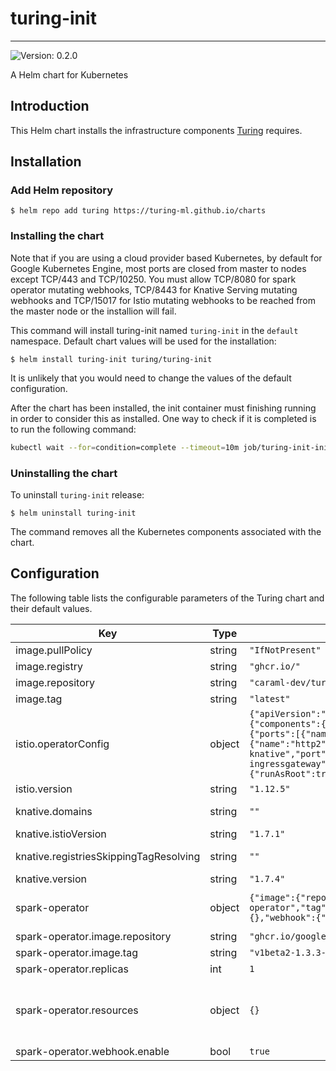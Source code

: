 # turing-init

---
![Version: 0.2.0](https://img.shields.io/badge/Version-0.2.0-informational?style=flat-square)

A Helm chart for Kubernetes

## Introduction

This Helm chart installs the infrastructure components [Turing](https://github.com/caraml-dev/turing) requires.

## Installation

### Add Helm repository

```shell
$ helm repo add turing https://turing-ml.github.io/charts
```

### Installing the chart

Note that if you are using a cloud provider based Kubernetes, by default for Google Kubernetes Engine, most ports are closed from master to nodes except TCP/443 and TCP/10250.
You must allow TCP/8080 for spark operator mutating webhooks, TCP/8443 for Knative Serving mutating webhooks and TCP/15017 for Istio mutating webhooks to be reached from the master node or the installion will fail.

This command will install turing-init named `turing-init` in the `default` namespace.
Default chart values will be used for the installation:
```shell
$ helm install turing-init turing/turing-init
```

It is unlikely that you would need to change the values of the default configuration.

After the chart has been installed, the init container must finishing running in order to consider this as installed.
One way to check if it is completed is to run the following command:
```bash
kubectl wait --for=condition=complete --timeout=10m job/turing-init-init
```

### Uninstalling the chart

To uninstall `turing-init` release:
```shell
$ helm uninstall turing-init
```

The command removes all the Kubernetes components associated with the chart.

## Configuration

The following table lists the configurable parameters of the Turing chart and their default values.

| Key | Type | Default | Description |
|-----|------|---------|-------------|
| image.pullPolicy | string | `"IfNotPresent"` |  |
| image.registry | string | `"ghcr.io/"` | Docker registry for Turing cluster init |
| image.repository | string | `"caraml-dev/turing/cluster-init"` | Docker image repository for Turing cluster init |
| image.tag | string | `"latest"` | Docker image tag for Turing cluster init |
| istio.operatorConfig | object | `{"apiVersion":"install.istio.io/v1alpha1","kind":"IstioOperator","spec":{"components":{"ingressGateways":[{"enabled":true,"k8s":{"service":{"ports":[{"name":"status-port","port":15020},{"name":"http2","port":80},{"name":"https","port":443},{"name":"http2-knative","port":8081}],"type":"LoadBalancer"}},"name":"istio-ingressgateway"}]},"values":{"gateways":{"istio-ingressgateway":{"runAsRoot":true}},"global":{"proxy":{"autoInject":"disabled"}}}}}` | istio operator config, defaults are the minimum to run turing, see https://istio.io/v1.9/docs/reference/config/istio.operator.v1alpha1/ |
| istio.version | string | `"1.12.5"` | Istio version to use |
| knative.domains | string | `""` | Knative domains, comma seperated values, i.e. www.example.com,www.gojek.com |
| knative.istioVersion | string | `"1.7.1"` | Knative Istio Version to use |
| knative.registriesSkippingTagResolving | string | `""` | Knative registries skipping tag resolving, comma seperated values, i.e. www.example.com,www.gojek.com |
| knative.version | string | `"1.7.4"` | Knative Version to use |
| spark-operator | object | `{"image":{"repository":"ghcr.io/googlecloudplatform/spark-operator","tag":"v1beta2-1.3.3-3.1.1"},"replicas":1,"resources":{},"webhook":{"enable":true}}` | Override any spark-operator values here: https://github.com/GoogleCloudPlatform/spark-on-k8s-operator/blob/master/charts/spark-operator-chart/README.md |
| spark-operator.image.repository | string | `"ghcr.io/googlecloudplatform/spark-operator"` | repository of the spark operator |
| spark-operator.image.tag | string | `"v1beta2-1.3.3-3.1.1"` | image tag of the spark operator |
| spark-operator.replicas | int | `1` | number of replicas |
| spark-operator.resources | object | `{}` | Resources requests and limits for spark operator. This should be set  according to your cluster capacity and service level objectives. Reference: https://kubernetes.io/docs/concepts/configuration/manage-resources-containers/ |
| spark-operator.webhook.enable | bool | `true` | this is needed to be set to true, if not the configmaps will not load |
